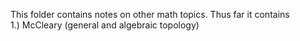 This folder contains notes on other math topics.  Thus far it contains  
1.) McCleary (general and algebraic topology)
